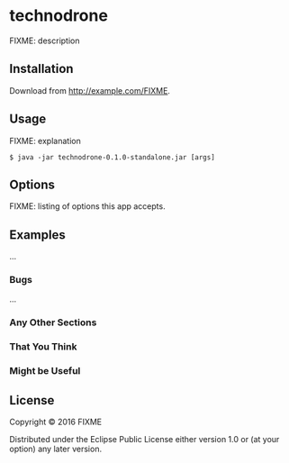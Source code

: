 # technodrone

FIXME: description

## Installation

Download from http://example.com/FIXME.

## Usage

FIXME: explanation

    $ java -jar technodrone-0.1.0-standalone.jar [args]

## Options

FIXME: listing of options this app accepts.

## Examples

...

### Bugs

...

### Any Other Sections
### That You Think
### Might be Useful

## License

Copyright © 2016 FIXME

Distributed under the Eclipse Public License either version 1.0 or (at
your option) any later version.
